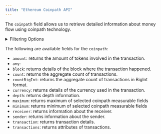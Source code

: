 ```yaml
---
title: "Ethereum Coinpath API"
---
```


<head>
<meta name="title" content="Ethereum Coinpath API"/>

<meta name="description" content="Retrieve detailed money flow information using the coinpath API. Filter by currency, date, sender, receiver, and more. Explore transaction details."/>

<meta name="keywords" content="Ethereum,Blockchain, Crypto transactions, Coinpath, Money flow, Token transactions, Transaction details, Transaction count, Crypto analytics, Crypto data analysis, Ethereum blockchain, Token flow analysis, Ethereum technology,Ethereum development, Ethereum transactions, Cryptocurrency tracking"/>

<meta name="robots" content="index, follow"/>
<meta http-equiv="Content-Type" content="text/html; charset=utf-8"/>
<meta name="language" content="English"/>

<!-- Open Graph / Facebook -->
<meta property="og:type" content="website" />

<meta property="og:title" content="Ethereum Coinpath API" />

<meta property="og:description" content="Retrieve detailed money flow information using the coinpath API. Filter by currency, date, sender, receiver, and more. Explore transaction details."/>

<!-- Twitter -->
<meta property="twitter:card" content="summary_large_image" />

<meta property="twitter:title" content="Ethereum Coinpath API" />

<meta property="twitter:description" content="Retrieve detailed money flow information using the coinpath API. Filter by currency, date, sender, receiver, and more. Explore transaction details." />
</head>

The `coinpath` field allows us to retrieve detailed information about money flow using coinpath technology.

<details>
<summary>Filtering Options</summary>

Coinpath data can be filtered using following arguments:

- `currency`: Filter by the currency involved in the transaction.
- `date`: Filter by the date of the transaction.
- `depth`: Filter by the depth of the transaction.
- `initialAddress`: Filter by the initial address.
- `initialDate`: Filter by the initial date.
- `initialTime`: Filter by the initial time.
- `options`: Filter returned data by ordering, limiting, and constraining it.
- `receiver`: Filter by the receiver's address.
- `sender`: Filter by the sender's address.
- `time`: Filter by the time of the transaction.
  
</details>

The following are available fields for the `coinpath`:

- `amount`: returns the amount of tokens involved in the transaction.
- `any`:
- `block`: returns details of the block where the transaction happened.
- `count`: returns the aggregate count of transactions.
- `countBigInt`: returns the aggregate count of transactions in BigInt format.
- `currency`: returns details of the currency used in the transaction.
- `depth`: returns depth information.
- `maximum`: returns maximum of selected coinpath measurable fields
- `minimum`: returns minimum of selected coinpath measurable fields
- `receiver`: returns information about the receiver.
- `sender`: returns information about the sender.
- `transaction`:  returns transaction details.
- `transactions`: returns attributes of transactions.